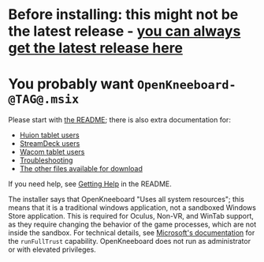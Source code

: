 # Before installing: this might not be the latest release - [you can always get the latest release here](https://github.com/fredemmott/OpenKneeboard/releases/latest)

# You probably want `OpenKneeboard-@TAG@.msix`

Please start with [the README](https://github.com/fredemmott/OpenKneeboard/blob/@TAG@/README.md); there is also extra documentation for:

- [Huion tablet users](https://github.com/fredemmott/OpenKneeboard/blob/@TAG@/docs/huion.md)
- [StreamDeck users](https://github.com/fredemmott/OpenKneeboard/blob/@TAG@/docs/streamdeck.md)
- [Wacom tablet users](https://github.com/fredemmott/OpenKneeboard/blob/@TAG@/docs/wacom.md)
- [Troubleshooting](https://github.com/fredemmott/OpenKneeboard/tree/@TAG@/docs/troubleshooting)
- [The other files available for download](https://github.com/fredemmott/OpenKneeboard/blob/@TAG@/docs/downloadable-files.md)

If you need help, see [Getting Help](https://github.com/fredemmott/OpenKneeboard#getting-help) in the README.

The installer says that OpenKneeboard "Uses all system resources"; this means that it is a traditional windows application, not a sandboxed Windows Store application. This is required for Oculus, Non-VR, and WinTab support, as they require changing the behavior of the game processes, which are not inside the sandbox. For technical details, see [Microsoft's documentation](https://docs.microsoft.com/en-us/windows/uwp/packaging/app-capability-declarations) for the `runFullTrust` capability. OpenKneeboard does not run as administrator or with elevated privileges.
